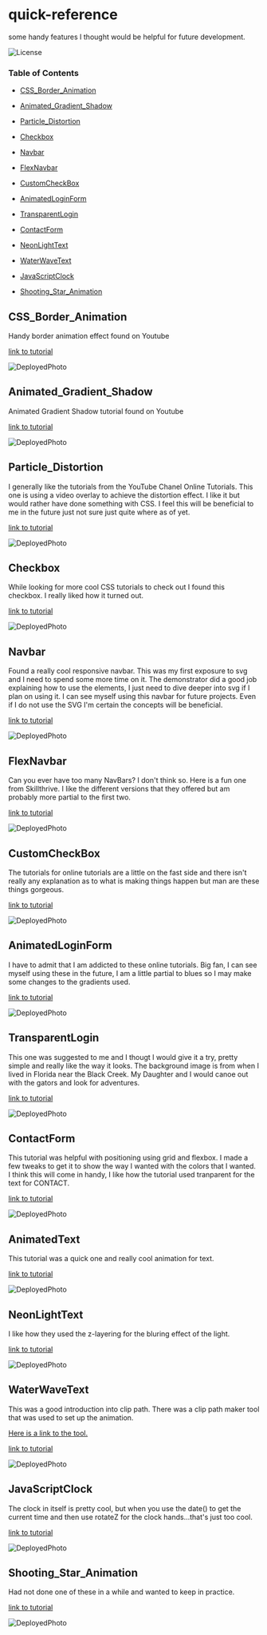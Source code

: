 # quick-reference

some handy features I thought would be helpful for future development.

![License](https://img.shields.io/badge/license-MIT%20License-green)

### Table of Contents

- [CSS_Border_Animation](#CSS_Border_Animation)

- [Animated_Gradient_Shadow](#Animated_Gradient_Shadow)

- [Particle_Distortion](#Particle_Distortion)

- [Checkbox](#Checkbox)

- [Navbar](#Navbar)

- [FlexNavbar](#FlexNavbar)

- [CustomCheckBox](#CustomCheckBox)

- [AnimatedLoginForm](#AnimatedLoginForm)

- [TransparentLogin](#TransparentLogin)

- [ContactForm](#ContactForm)

- [NeonLightText](#NeonLightText)

- [WaterWaveText](#WaterWaveText)

- [JavaScriptClock](#JavaScriptClock)

- [Shooting_Star_Animation](#Shooting_Star_Animation)

## CSS_Border_Animation

Handy border animation effect found on Youtube

<a href='https://youtu.be/JAdIgiGA0Lk' target='_blank'>link to tutorial</a>

![DeployedPhoto](https://github.com/daviddugle/quick-reference/blob/main/css_border_animation/gifanimation.gif?raw=true)

## Animated_Gradient_Shadow

Animated Gradient Shadow tutorial found on Youtube

<a href='https://youtu.be/1EAtn4B-76g' target='_blank'>link to tutorial</a>

![DeployedPhoto](https://github.com/daviddugle/quick-reference/blob/main/animated_gradient_shadow/shadow.gif?raw=true)

## Particle_Distortion

I generally like the tutorials from the YouTube Chanel Online Tutorials. This one is using a video overlay to achieve the distortion effect. I like it but would rather have done something with CSS. I feel this will be beneficial to me in the future just not sure just quite where as of yet.

<a href='https://youtu.be/PP0Os0UvMCs' target='_blank'>link to tutorial</a>

![DeployedPhoto](https://github.com/daviddugle/quick-reference/blob/main/particle_distortion/animated_distortion.gif?raw=true)

## Checkbox

While looking for more cool CSS tutorials to check out I found this checkbox. I really liked how it turned out.

<a href='https://youtu.be/z3TgmTi42ic' target='_blank'>link to tutorial</a>

![DeployedPhoto](https://github.com/daviddugle/quick-reference/blob/main/checkbox/checkbox.gif?raw=true)

## Navbar

Found a really cool responsive navbar. This was my first exposure to svg and I need to spend some more time on it. The demonstrator did a good job explaining how to use the elements, I just need to dive deeper into svg if I plan on using it. I can see myself using this navbar for future projects. Even if I do not use the SVG I'm certain the concepts will be beneficial.

<a href='https://youtu.be/biOMz4puGt8' target='_blank'>link to tutorial</a>

![DeployedPhoto](https://github.com/daviddugle/quick-reference/blob/main/animated_responsive_Navbar/navbar.gif?raw=true)

## FlexNavbar

Can you ever have too many NavBars? I don't think so. Here is a fun one from Skillthrive. I like the different versions that they offered but am probably more partial to the first two.

<a href='https://youtu.be/PwWHL3RyQgk' target='_blank'>link to tutorial</a>

![DeployedPhoto](https://github.com/daviddugle/quick-reference/blob/main/navbar/flexNav.gif?raw=true)

## CustomCheckBox

The tutorials for online tutorials are a little on the fast side and there isn't really any explanation as to what is making things happen but man are these things gorgeous.

<a href='https://youtu.be/tVL7Au0B1Cs' target='_blank'>link to tutorial</a>

![DeployedPhoto](https://github.com/daviddugle/quick-reference/blob/main/custom-checkbox/customCheckBox.gif?raw=true)

## AnimatedLoginForm

I have to admit that I am addicted to these online tutorials. Big fan, I can see myself using these in the future, I am a little partial to blues so I may make some changes to the gradients used.

<a href='https://youtu.be/vs33UKteDpg' target='_blank'>link to tutorial</a>

![DeployedPhoto](https://github.com/daviddugle/quick-reference/blob/main/animated-login-form/animated-login.gif?raw=true)

## TransparentLogin

This one was suggested to me and I thougt I would give it a try, pretty simple and really like the way it looks. The background image is from when I lived in Florida near the Black Creek. My Daughter and I would canoe out with the gators and look for adventures.

<a href='https://youtu.be/yiIi82xVjqo' target='_blank'>link to tutorial</a>

![DeployedPhoto](https://github.com/daviddugle/quick-reference/blob/main/transparent-login/transparent-login.gif?raw=true)

## ContactForm

This tutorial was helpful with positioning using grid and flexbox. I made a few tweaks to get it to show the way I wanted with the colors that I wanted. I think this will come in handy, I like how the tutorial used tranparent for the text for CONTACT.

<a href='https://youtu.be/6iPWBi1tpEs' target='_blank'>link to tutorial</a>

![DeployedPhoto](https://github.com/daviddugle/quick-reference/blob/main/contact-page/contact-page.gif?raw=true)

## AnimatedText

This tutorial was a quick one and really cool animation for text.

<a href='https://youtu.be/ccO2B40zkv4' target='_blank'>link to tutorial</a>

![DeployedPhoto](https://github.com/daviddugle/quick-reference/blob/main/text-animation/textAnimation.gif?raw=true)

## NeonLightText

I like how they used the z-layering for the bluring effect of the light.

<a href='https://youtu.be/0ltdZ8CrqG8' target='_blank'>link to tutorial</a>

![DeployedPhoto](/neon-light-text/finished.jpg)

## WaterWaveText

This was a good introduction into clip path. There was a clip path maker tool that was used to set up the animation.

<a href='https://bennettfeely.com/clippy/' target='_blank'>Here is a link to the tool.</a>

<a href='https://youtu.be/Tf6qm5JMUXQ' target='_blank'>link to tutorial</a>

![DeployedPhoto](/water-wave-text/wave.gif)

## JavaScriptClock

The clock in itself is pretty cool, but when you use the date() to get the current time and then use rotateZ for the clock hands...that's just too cool.

<a href='https://youtu.be/weZFfrjF-k4' target='_blank'>link to tutorial</a>

![DeployedPhoto](/javascript-clock/js_clock.gif)

## Shooting_Star_Animation

Had not done one of these in a while and wanted to keep in practice.

<a href='https://youtu.be/YrOq7OpRV8I' target='_blank'>link to tutorial</a>

![DeployedPhoto](/shooting-star-animation/ShootingStar.gif)
